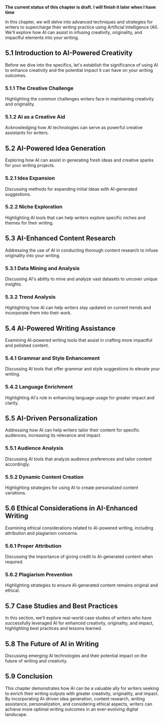 **The current status of this chapter is draft. I will finish it later when I have time**

In this chapter, we will delve into advanced techniques and strategies for writers to supercharge their writing practice using Artificial Intelligence (AI). We'll explore how AI can assist in infusing creativity, originality, and impactful elements into your writing.

5.1 Introduction to AI-Powered Creativity
-----------------------------------------

Before we dive into the specifics, let's establish the significance of using AI to enhance creativity and the potential impact it can have on your writing outcomes.

### 5.1.1 The Creative Challenge

Highlighting the common challenges writers face in maintaining creativity and originality.

### 5.1.2 AI as a Creative Aid

Acknowledging how AI technologies can serve as powerful creative assistants for writers.

5.2 AI-Powered Idea Generation
------------------------------

Exploring how AI can assist in generating fresh ideas and creative sparks for your writing projects.

### 5.2.1 Idea Expansion

Discussing methods for expanding initial ideas with AI-generated suggestions.

### 5.2.2 Niche Exploration

Highlighting AI tools that can help writers explore specific niches and themes for their writing.

5.3 AI-Enhanced Content Research
--------------------------------

Addressing the use of AI in conducting thorough content research to infuse originality into your writing.

### 5.3.1 Data Mining and Analysis

Discussing AI's ability to mine and analyze vast datasets to uncover unique insights.

### 5.3.2 Trend Analysis

Highlighting how AI can help writers stay updated on current trends and incorporate them into their work.

5.4 AI-Powered Writing Assistance
---------------------------------

Examining AI-powered writing tools that assist in crafting more impactful and polished content.

### 5.4.1 Grammar and Style Enhancement

Discussing AI tools that offer grammar and style suggestions to elevate your writing.

### 5.4.2 Language Enrichment

Highlighting AI's role in enhancing language usage for greater impact and clarity.

5.5 AI-Driven Personalization
-----------------------------

Addressing how AI can help writers tailor their content for specific audiences, increasing its relevance and impact.

### 5.5.1 Audience Analysis

Discussing AI tools that analyze audience preferences and tailor content accordingly.

### 5.5.2 Dynamic Content Creation

Highlighting strategies for using AI to create personalized content variations.

5.6 Ethical Considerations in AI-Enhanced Writing
-------------------------------------------------

Examining ethical considerations related to AI-powered writing, including attribution and plagiarism concerns.

### 5.6.1 Proper Attribution

Discussing the importance of giving credit to AI-generated content when required.

### 5.6.2 Plagiarism Prevention

Highlighting strategies to ensure AI-generated content remains original and ethical.

5.7 Case Studies and Best Practices
-----------------------------------

In this section, we'll explore real-world case studies of writers who have successfully leveraged AI for enhanced creativity, originality, and impact, highlighting best practices and lessons learned.

5.8 The Future of AI in Writing
-------------------------------

Discussing emerging AI technologies and their potential impact on the future of writing and creativity.

5.9 Conclusion
--------------

This chapter demonstrates how AI can be a valuable ally for writers seeking to enrich their writing outputs with greater creativity, originality, and impact. By incorporating AI-driven idea generation, content research, writing assistance, personalization, and considering ethical aspects, writers can achieve more optimal writing outcomes in an ever-evolving digital landscape.
